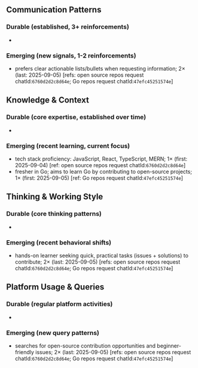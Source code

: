 ## Communication Patterns
### Durable (established, 3+ reinforcements)
-

### Emerging (new signals, 1-2 reinforcements)
- prefers clear actionable lists/bullets when requesting information; 2× (last: 2025-09-05) [refs: open source repos request chatId:`6760d2d2c8d64e`; Go repos request chatId:`47efc45251574e`]

## Knowledge & Context
### Durable (core expertise, established over time)
-

### Emerging (recent learning, current focus)
- tech stack proficiency: JavaScript, React, TypeScript, MERN; 1× (first: 2025-09-04) [ref: open source repos request chatId:`6760d2d2c8d64e`]
- fresher in Go; aims to learn Go by contributing to open-source projects; 1× (first: 2025-09-05) [ref: Go repos request chatId:`47efc45251574e`]

## Thinking & Working Style
### Durable (core thinking patterns)
-

### Emerging (recent behavioral shifts)
- hands-on learner seeking quick, practical tasks (issues + solutions) to contribute; 2× (last: 2025-09-05) [refs: open source repos request chatId:`6760d2d2c8d64e`; Go repos request chatId:`47efc45251574e`]

## Platform Usage & Queries
### Durable (regular platform activities)
-

### Emerging (new query patterns)
- searches for open-source contribution opportunities and beginner-friendly issues; 2× (last: 2025-09-05) [refs: open source repos request chatId:`6760d2d2c8d64e`; Go repos request chatId:`47efc45251574e`]